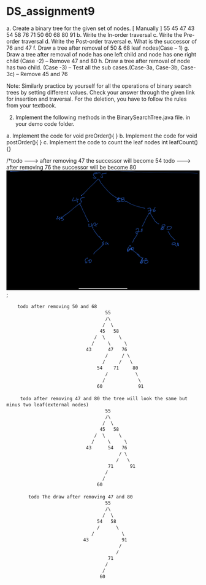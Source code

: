 # DS_assignment9
a. Create a binary tree for the given set of nodes. [ Manually ]
55 45 47 43 54 58 76 71 50 60 68 80 91
b. Write the In-order traversal
c. Write the Pre-order traversal
d. Write the Post-order traversal
e. What is the successor of 76 and 47
f. Draw a tree after removal of 50 & 68 leaf nodes(Case – 1)
g. Draw a tree after removal of node has one left child and node has one right child (Case -2) – Remove 47 and 80
h. Draw a tree after removal of node has two child. (Case -3) – Test all the sub cases.(Case-3a, Case-3b, Case-3c) – Remove 45 and 76

Note: Similarly practice by yourself for all the operations of binary search trees by setting different values. Check your answer through the given link for insertion and traversal. For the deletion, you have to follow the rules from your textbook.



2. Implement the following methods in the BinarySearchTree.java file. in your demo code folder.

a. Implement the code for void preOrder(){ }
b. Implement the code for void postOrder(){ }
c. Implement the code to count the leaf nodes int leafCount(){}


/*todo ---> after removing 47 the successor will become 54
todo --->  after removing 76 the successor will be become 80
[![img.png](img.png)](#tree);



        todo after removing 50 and 68
                                        55
                                        /\
                                       /  \
                                      45   58
                                    /  \     \
                                   /     \     \
                                 43      47   76
                                        /     / \
                                       /     /   \
                                     54    71     80
                                        /          \
                                       /            \
                                     60             91

         todo after removing 47 and 80 the tree will look the same but minus two leaf(external nodes)
                                        55
                                        /\
                                       /  \
                                      45   58
                                    /  \     \
                                   /     \     \
                                 43      54   76
                                             / \
                                            /   \
                                         71      91
                                        /
                                       /
                                     60

            todo The draw after removing 47 and 80
                                        55
                                        /\
                                       /  \
                                     54   58
                                     /      \
                                   /          \
                                43            91
                                             /
                                            /
                                         71
                                        /
                                       /
                                      60

